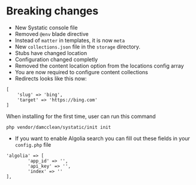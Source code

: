 # Breaking changes

* New Systatic console file
* Removed `@env` blade directive
* Instead of `matter` in templates, it is now `meta`
* New `collections.json` file in the `storage` directory.
* Stubs have changed location
* Configuration changed completly
* Removed the content location option from the locations config array
* You are now required to configure content collections
* Redirects looks like this now:

```
[
	'slug' => 'bing',
	'target' => 'https://bing.com'
]
```

When installing for the first time, user can run this command

```
php vendor/damcclean/systatic/init init
```

* If you want to enable Algolia search you can fill out these fields in your `config.php` file

```
'algolia' => [
		'app_id' => '',
		'api_key' => '',
		'index' => ''
],
```